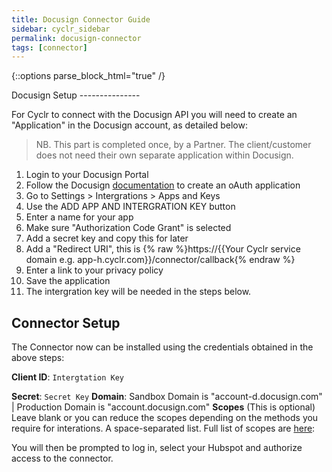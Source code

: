 ```yaml
---
title: Docusign Connector Guide
sidebar: cyclr_sidebar
permalink: docusign-connector
tags: [connector]
---
```

{::options parse_block_html="true" /}
<section class="card py-5 my-5">
Docusign Setup
---------------

For Cyclr to connect with the Docusign API you will need to create an "Application" in the Docusign account, as detailed below:

  > NB. This part is completed once, by a Partner.  The client/customer does not need their own separate application within Docusign.

1. Login to your Docusign Portal
2. Follow the Docusign [documentation](https://developers.docusign.com/platform/auth/authcode/authcode-get-token/) to create an oAuth application
3. Go to Settings > Intergrations > Apps and Keys 
4. Use the ADD APP AND INTERGRATION KEY button
5. Enter a name for your app
6. Make sure "Authorization Code Grant" is selected
7. Add a secret key and copy this for later
8. Add a "Redirect URI", this is  {% raw %}https://{{Your Cyclr service domain e.g. app-h.cyclr.com}}/connector/callback{% endraw %}
9. Enter a link to your privacy policy
10. Save the application
11. The intergration key will be needed in the steps below.
 

Connector Setup
---------------

The Connector now can be installed using the credentials obtained in the above steps:

**Client ID**: `Intergtation Key`

**Secret**: `Secret Key`
**Domain**: Sandbox Domain is "account-d.docusign.com" | Production Domain is "account.docusign.com"
**Scopes** (This is optional) Leave blank or you can reduce the scopes depending on the methods you require for interations. A space-separated list. Full list of scopes are [here](https://developers.docusign.com/platform/auth/reference/scopes/):  

You will then be prompted to log in, select your Hubspot and authorize access to the connector.

</section>
